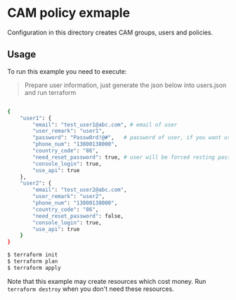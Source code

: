 # CAM policy exmaple

Configuration in this directory creates CAM groups, users and policies.


## Usage

To run this example you need to execute:

> Prepare user information, just generate the json below into users.json and run terraform

```bash 

{
    "user1": {
        "email": "test_user1@abc.com", # email of user 
        "user_remark": "user1",
        "password": "Passw0rd!@#",   # password of user, if you want use a random password, comment this value
        "phone_num": "13800138000",
        "country_code": "86",
        "need_reset_password": true, # user will be forced resting password after the first login.
        "console_login": true,
        "use_api": true
    },
    "user2": {
        "email": "test_user2@abc.com",
        "user_remark": "user2",
        "phone_num": "13800138000",
        "country_code": "86",
        "need_reset_password": false,
        "console_login": true,
        "use_api": true
    }
}


```

```bash
$ terraform init
$ terraform plan
$ terraform apply
```

Note that this example may create resources which cost money. Run `terraform destroy` when you don't need these resources.

<!-- BEGINNING OF PRE-COMMIT-TERRAFORM DOCS HOOK -->
<!-- END OF PRE-COMMIT-TERRAFORM DOCS HOOK -->
